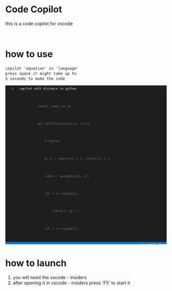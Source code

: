 # Code Copilot 
this is a code copilot for vscode 

<br>

# how to use 
```
copilot 'equation' in 'language' 
press space it might take up to 
5 seconds to make the code  
```
<img src="./Resources/img1.PNG">

<br>

# how to launch 
1. you will need the vscode - insiders 
2. after opening it in vscode - insiders press 'F5' to start it
